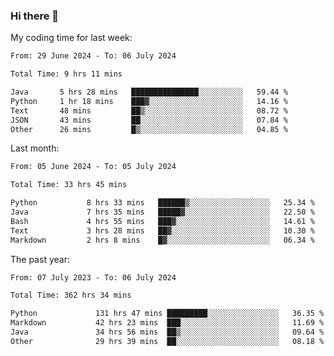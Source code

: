 ### Hi there 👋

My coding time for last week:

<!--START_SECTION:week-->

```txt
From: 29 June 2024 - To: 06 July 2024

Total Time: 9 hrs 11 mins

Java       5 hrs 28 mins   ███████████████░░░░░░░░░░   59.44 %
Python     1 hr 18 mins    ███▓░░░░░░░░░░░░░░░░░░░░░   14.16 %
Text       48 mins         ██▒░░░░░░░░░░░░░░░░░░░░░░   08.72 %
JSON       43 mins         ██░░░░░░░░░░░░░░░░░░░░░░░   07.84 %
Other      26 mins         █▒░░░░░░░░░░░░░░░░░░░░░░░   04.85 %
```

<!--END_SECTION:week-->

Last month:

<!--START_SECTION:month-->

```txt
From: 05 June 2024 - To: 05 July 2024

Total Time: 33 hrs 45 mins

Python           8 hrs 33 mins   ██████▒░░░░░░░░░░░░░░░░░░   25.34 %
Java             7 hrs 35 mins   █████▓░░░░░░░░░░░░░░░░░░░   22.50 %
Bash             4 hrs 55 mins   ███▓░░░░░░░░░░░░░░░░░░░░░   14.61 %
Text             3 hrs 28 mins   ██▓░░░░░░░░░░░░░░░░░░░░░░   10.30 %
Markdown         2 hrs 8 mins    █▓░░░░░░░░░░░░░░░░░░░░░░░   06.34 %
```

<!--END_SECTION:month-->

The past year:

<!--START_SECTION:year-->

```txt
From: 07 July 2023 - To: 06 July 2024

Total Time: 362 hrs 34 mins

Python             131 hrs 47 mins █████████░░░░░░░░░░░░░░░░   36.35 %
Markdown           42 hrs 23 mins  ███░░░░░░░░░░░░░░░░░░░░░░   11.69 %
Java               34 hrs 56 mins  ██▒░░░░░░░░░░░░░░░░░░░░░░   09.64 %
Other              29 hrs 39 mins  ██░░░░░░░░░░░░░░░░░░░░░░░   08.18 %
```

<!--END_SECTION:year-->

